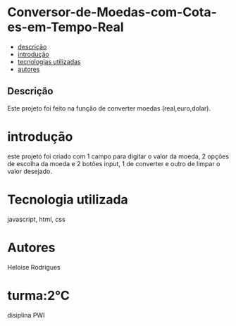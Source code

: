 # Conversor-de-Moedas-com-Cota-es-em-Tempo-Real


* [descrição](#destrição)
* [introdução ](#introdução)
* [tecnologias utilizadas](#tecnologias_utilizadas)
* [autores](#autores)


## Descrição

Este projeto foi feito na função de converter moedas (real,euro,dolar).

# introdução 
este projeto foi criado com 1 campo para digitar o valor da moeda, 2 opções de escolha da moeda e 2 botões input, 1 de converter e outro de limpar o valor desejado.

# Tecnologia utilizada
javascript, html, css

# Autores
Heloise Rodrigues


# turma:2°C
disiplina PWI